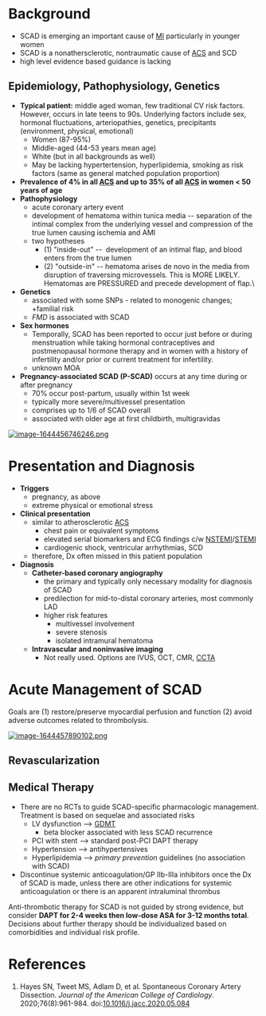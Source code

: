 # Background
*   SCAD is emerging an important cause of [MI](ACS.md) particularly in younger women
*   SCAD is a nonathersclerotic, nontraumatic cause of [ACS](ACS.md) and SCD
*   high level evidence based guidance is lacking

## Epidemiology, Pathophysiology, Genetics
*   **Typical patient:** middle aged woman, few traditional CV risk factors. However, occurs in late teens to 90s. Underlying factors include sex, hormonal fluctuations, arteriopathies, genetics, precipitants (environment, physical, emotional)
    *   Women (87-95%)
    *   Middle-aged (44-53 years mean age)
    *   White (but in all backgrounds as well)
    *   May be lacking hypertertension, hyperlipidemia, smoking as risk factors (same as general matched population proportion)
*   **Prevalence of 4% in all [ACS](ACS.md) and up to 35% of all [ACS](ACS.md) in women < 50 years of age**
*   **Pathophysiology**
    *   acute coronary artery event
    *   development of hematoma within tunica media -- separation of the intimal complex from the underlying vessel and compression of the true lumen causing ischemia and AMI
    *   two hypotheses
        *   (1) "inside-out" --  development of an intimal flap, and blood enters from the true lumen
        *   (2) "outside-in" \-\- hematoma arises de novo in the media from disruption of traversing microvessels. This is MORE LIKELY. Hematomas are PRESSURED and precede development of flap.\
*   **Genetics**
    *   associated with some SNPs - related to monogenic changes; +familial risk
    *   _FMD_ is associated with SCAD
*   **Sex hormones**
    *   Temporally, SCAD has been reported to occur just before or during menstruation while taking hormonal contraceptives and postmenopausal hormone therapy and in women with a history of infertility and/or prior or current treatment for infertility.
    *   unknown MOA
*   **Pregnancy-associated SCAD (P-SCAD)** occurs at any time during or after pregnancy  
    *   70% occur post-partum, usually within 1st week
    *   typically more severe/multivessel presentation
    *   comprises up to 1/6 of SCAD overall
    *   associated with older age at first childbirth, multigravidas

[![image-1644456746246.png](http://medreference.ca/uploads/images/gallery/2022-02/scaled-1680-/ieT1NlUHnFe9jBn5-image-1644456746246.png)](http://medreference.ca/uploads/images/gallery/2022-02/ieT1NlUHnFe9jBn5-image-1644456746246.png)
# Presentation and Diagnosis
*   **Triggers**
    *   pregnancy, as above
    *   extreme physical or emotional stress
*   **Clinical presentation**
    *   similar to atherosclerotic [ACS](ACS.md)  
        *   chest pain or equivalent symptoms
        *   elevated serial biomarkers and ECG findings c/w [NSTEMI](ACS.md)/[STEMI](STEMI)
        *   cardiogenic shock, ventricular arrhythmias, SCD
    *   therefore, Dx often missed in this patient population
*   **Diagnosis**
    *   **Catheter-based coronary angiography**
        *   the primary and typically only necessary modality for diagnosis of SCAD
        *   predilection for mid-to-distal coronary arteries, most commonly LAD
        *   higher risk features
            *   multivessel involvement
            *   severe stenosis
            *   isolated intramural hematoma
    *   **Intravascular and noninvasive imaging**
        *   Not really used. Options are IVUS, OCT, CMR, [CCTA](Coronary%20CT%20Angiography.md)

# Acute Management of SCAD
Goals are (1) restore/preserve myocardial perfusion and function (2) avoid adverse outcomes related to thrombolysis.

[![image-1644457890102.png](http://medreference.ca/uploads/images/gallery/2022-02/scaled-1680-/ERNstXi4ZblEjoiu-image-1644457890102.png)](http://medreference.ca/uploads/images/gallery/2022-02/ERNstXi4ZblEjoiu-image-1644457890102.png)

## Revascularization

## Medical Therapy

*   There are no RCTs to guide SCAD-specific pharmacologic management. Treatment is based on sequelae and associated risks
    *   LV dysfunction --> [GDMT](../Heart%20Failure/Guideline-Directed%20Medical%20Therapy.md)
        *   beta blocker associated with less SCAD recurrence
    *   PCI with stent --> standard post-PCI DAPT therapy
    *   Hypertension --> antihypertensives
    *   Hyperlipidemia --> _primary prevention_ guidelines (no association with SCAD)
*   Discontinue systemic anticoagulation/GP IIb-IIIa inhibitors once the Dx of SCAD is made, unless there are other indications for systemic anticoagulation or there is an apparent intraluminal thrombus

Anti-thrombotic therapy for SCAD is not guided by strong evidence, but consider **DAPT for 2-4 weeks then low-dose ASA for 3-12 months total**. Decisions about further therapy should be individualized based on comorbidities and individual risk profile.

# References
1.  Hayes SN, Tweet MS, Adlam D, et al. Spontaneous Coronary Artery Dissection. _Journal of the American College of Cardiology_. 2020;76(8):961-984. doi:[10.1016/j.jacc.2020.05.084](https://doi.org/10.1016/j.jacc.2020.05.084)
